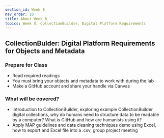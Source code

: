 ```yaml
---
section_id: Week 8
nav_order: 10
title: About Week 8
topics: Week 8, CollectionBuilder, Digital Platform Requirements
---
```

## CollectionBulder: Digital Platform Requirements for Objects and Metadata

### Prepare for Class
- Read required readings
- You must bring your objects and metadata to work with during the lab
- Make a GitHub account and share your handle via Canvas

### What will be covered?
- Introduction to CollectionBuilder, exploring example CollectionBuilder digital collections, why do humans need to structure data to be readable by a computer? What is GitHub and how are humanists using it?
- Apply MAP guidelines and data cleaning techniques demo using Excel, how to export and Excel file into a .csv, group project meeting
